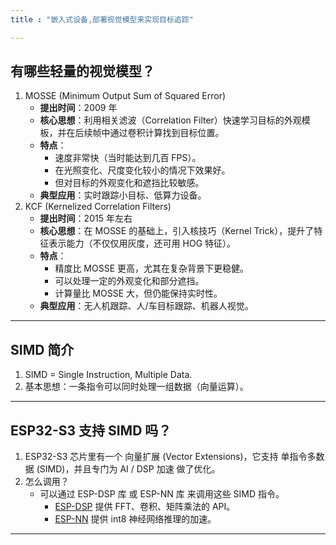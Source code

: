 ```yaml
---
title : "嵌入式设备,部署视觉模型来实现目标追踪" 

---
```


## 有哪些轻量的视觉模型？

 1. MOSSE (Minimum Output Sum of Squared Error)
    - **提出时间**：2009 年  
    - **核心思想**：利用相关滤波（Correlation Filter）快速学习目标的外观模板，并在后续帧中通过卷积计算找到目标位置。  
    - **特点**：
        - 速度非常快（当时能达到几百 FPS）。  
        - 在光照变化、尺度变化较小的情况下效果好。  
        - 但对目标的外观变化和遮挡比较敏感。  
    - **典型应用**：实时跟踪小目标、低算力设备。
2. KCF (Kernelized Correlation Filters)
    - **提出时间**：2015 年左右  
    - **核心思想**：在 MOSSE 的基础上，引入核技巧（Kernel Trick），提升了特征表示能力（不仅仅用灰度，还可用 HOG 特征）。  
    - **特点**：
        - 精度比 MOSSE 更高，尤其在复杂背景下更稳健。  
        - 可以处理一定的外观变化和部分遮挡。  
        - 计算量比 MOSSE 大，但仍能保持实时性。  
    - **典型应用**：无人机跟踪、人/车目标跟踪、机器人视觉。

---


## SIMD 简介

1. SIMD = Single Instruction, Multiple Data.
2. 基本思想：一条指令可以同时处理一组数据（向量运算）。



---


## ESP32-S3 支持 SIMD 吗？

1. ESP32-S3 芯片里有一个 向量扩展 (Vector Extensions)，它支持 单指令多数据 (SIMD)，并且专门为 AI / DSP 加速 做了优化。  
2. 怎么调用？
    - 可以通过 ESP-DSP 库 或 ESP-NN 库 来调用这些 SIMD 指令。
        - [ESP-DSP](https://github.com/espressif/esp-dsp) 提供 FFT、卷积、矩阵乘法的 API。  
        - [ESP-NN](https://github.com/espressif/esp-nn) 提供 int8 神经网络推理的加速。










---
